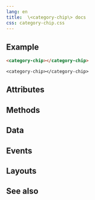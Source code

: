 ```yaml
---
lang: en
title:  \<category-chip\> docs
css: category-chip.css
---
```


<main>

<section id=example>

## Example


```html
<category-chip></category-chip>
```

```{=html}
<category-chip></category-chip>
```



</section>

<section id=attributes>

## Attributes

</section>

<section id=methods>

## Methods

</section>

<section id=data>

## Data

</section>

<section id=events>

## Events

</section>

<section id=layouts>

## Layouts

</section>

<section id=see-also>

## See also

</main>


<script type="module">
import {CategoryChip} from './CategoryChip.js'

window.categoryChip = document.querySelector('category-chip')
</script>

